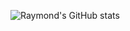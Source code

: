 ![Raymond's GitHub stats](https://github-readme-stats.vercel.app/api?username=duckygoh&count_private=true&show_icons=true&theme=radical)

